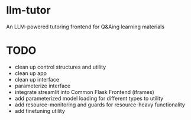 # llm-tutor
An LLM-powered tutoring frontend for Q&amp;Aing learning materials


# TODO
- clean up control structures and utility
- clean up app
- clean up interface
- parameterize interface
- integrate streamlit into Common Flask Frontend (iframes)
- add parameterized model loading for different types to utility
- add resource-monitoring and guards for resource-heavy functionality
- add finetuning utility